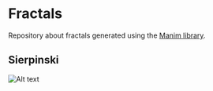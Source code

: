 # Fractals

Repository about fractals generated using the [Manim library](https://github.com/manimCommunity/manim).

## Sierpinski

![Alt text](sierpinski.gif)
